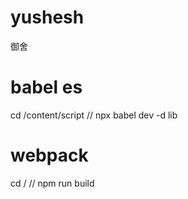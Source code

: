 # yushesh
御舍
# babel es
cd /content/script // npx babel dev -d lib

# webpack
cd /              // npm run build
